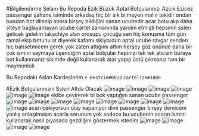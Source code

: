 #Bilgilendirme
Selam Bu Repoda Ezik Büzük Aptal Botçularınızı Azcık Ezicez
passenger şahane isiminde arkadaş hiç bir sik bilmeyen malın tekidir ondan bundan bot dilenip sonra
birşey bildiğini sanan ucubedir acar botu alıp daha siteye bağlayamayan ucube cartel zamanında yardım etmişti
hepsinin ssleri gelicek
gelelim takachiye ulan orosupu çocuğu sen hiç konuşma tüm gün ramal ekip botunu at diyerek
kafamı sikiyordun aptal ucube
ravgar senden hiç bahsetmicem gerek yok
zaten attığımı attım herşey göz önünde
daha bir çok ismini saymaya üşendiğim aptal botçular
hepinizi tek tek atıcam buraya
bot kullanmanız sikimde değil kullanarak atar yapıp üstü çıkmanız tam bir maymunluk

Bu Repodaki Aslan Kardeşlerim `♆ Bestcim#0023` `cartelizm#1000`

#Ezik Botçularınızın Ssleri Altda Olacak
![image](https://cdn.discordapp.com/attachments/1009804086293565501/1092733722303930449/tamamsahaneck.png)
![image](https://cdn.discordapp.com/attachments/1009804086293565501/1092733722576556082/Screenshot_2023-02-27-23-15-05-682_com.discord_1.png)
![image](https://cdn.discordapp.com/attachments/1009804086293565501/1092733722773700719/haydapasats.png)
![image](https://cdn.discordapp.com/attachments/1009804086293565501/1092733723025346601/takachibotss.png)
![image](https://cdn.discordapp.com/attachments/1009804086293565501/1092733723264434216/pasatyapmabole.png)
![image](https://cdn.discordapp.com/attachments/1009804086293565501/1092733723499302953/pasatekip.png)
ekibe çevirerek bi bok yaptığını sanan ucube passenger
![image](https://cdn.discordapp.com/attachments/1009804086293565501/1092733723725807717/agabeeepasat.png)
![image](https://cdn.discordapp.com/attachments/1009804086293565501/1092733723922931802/olurolurpasat.png)
![image](https://cdn.discordapp.com/attachments/1009804086293565501/1092733752343547914/pasatciks.png)
![image](https://cdn.discordapp.com/attachments/1009804086293565501/1092733752909778984/onlybusines.png)
![image](https://cdn.discordapp.com/attachments/1009804086293565501/1092733752624545823/pasatcik2.png)
![image](https://cdn.discordapp.com/attachments/1009804086293565501/1092733833947910145/Screenshot_2023-04-04-12-08-28-453_com.discord.png)
![image](https://cdn.discordapp.com/attachments/1009804086293565501/1092733834715467787/Screenshot_2023-04-04-12-10-13-073_com.discord.png)
![image](https://cdn.discordapp.com/attachments/1009804086293565501/1092760210751369216/replitcipassenger.png)
![image](https://cdn.discordapp.com/attachments/1009804086293565501/1092760190417383525/aynenpasat.png)
acarı çekiyorsun olay kapanıyor dimi passenger birşey demicem yanlış anlaşılmasın acarla sorunum yok
sadece bu ucubenin acarın ismini kullanarak nasıl piyasada gezdiğini göstermek istedim
![image](https://camo.githubusercontent.com/bede5f123b0b0c484a085e5240d375435d87a0b2db4d0fd2b5e56819d3beeba0/68747470733a2f2f63646e2e646973636f72646170702e636f6d2f6174746163686d656e74732f313032353436353433363330323733373530392f313037353430373632313834343132333730392f70657373656e676572312e706e67)
![image](https://camo.githubusercontent.com/df4244dbc3b2a1cda9da53bca5ec494b5185b0723b84c8743e7a661216e322d1/68747470733a2f2f63646e2e646973636f72646170702e636f6d2f6174746163686d656e74732f313032353436353433363330323733373530392f313037353430383431383335303833373736302f6161616161616161612e706e67)
![image](https://camo.githubusercontent.com/6c908375ffed11de9ae94ba1a172674c2b7bf0a853d66c9bfca8a5ba67859658/68747470733a2f2f63646e2e646973636f72646170702e636f6d2f6174746163686d656e74732f313033353134323638303435333331363636392f313039323338373138363237333432333434302f74616b616368626f74697374656d652e706e67)
![image](https://camo.githubusercontent.com/0bb652279cd1e8e7deec6d53b27b3264dc944e27b6c848d22d1fb55903d39be1/68747470733a2f2f63646e2e646973636f72646170702e636f6d2f6174746163686d656e74732f313033353134323638303435333331363636392f313039323338373136363338383232343132302f74616b61636869626f746c61612e706e67)

